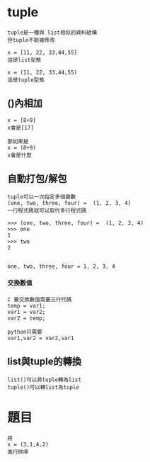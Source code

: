 # tuple
```
tuple是一種與 list相似的資料結構
但tuple不能被修改

x = [11, 22, 33,44,55]   
這是list型態

x = (11, 22, 33,44,55)
這是tuple型態
```
## ()內相加
```
x = [8+9]
x會是[17]

那如果是
x = (8+9)
x會是什麼
```

## 自動打包/解包
```
tuple可以一次指定多個變數
(one, two, three, four) =  (1, 2, 3, 4)
一行程式碼就可以取代多行程式碼
```
```
>>> (one, two, three, four) =  (1, 2, 3, 4)
>>> one
1
>>> two
2


one, two, three, four = 1, 2, 3, 4
```
#### 交換數值
```
C 要交換數值需要三行代碼
temp = var1;
var1 = var2;
var2 = temp;

python只需要
var1,var2 = var2,var1
```
## list與tuple的轉換
```
list()可以將tuple轉為list
tuple()可以轉list為tuple
```
# 題目
```
將
x = (3,1,4,2)
進行排序
```


